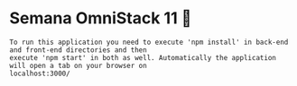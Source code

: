# Semana OmniStack 11 🚀
    To run this application you need to execute 'npm install' in back-end and front-end directories and then 
    execute 'npm start' in both as well. Automatically the application will open a tab on your browser on 
    localhost:3000/

